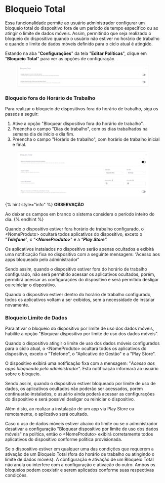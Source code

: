 # Bloqueio Total

Essa funcionalidade permite ao usuário administrador configurar um bloqueio total do dispositivo fora de um período de tempo específico ou ao atingir o limite de dados móveis. Assim, permitindo que seja realizado o bloqueio do dispositivo quando o usuário não estiver no horário de trabalho e quando o limite de dados móveis definido para o ciclo atual é atingido.

Estando na aba "**Configurações**" da tela "**Editar Políticas**", clique em "**Bloqueio Total**" para ver as opções de configuração.

<figure><img src="../../../../../.gitbook/assets/image (249).png" alt=""><figcaption></figcaption></figure>

### Bloqueio fora do Horário de Trabalho

Para realizar o bloqueio de dispositivos fora do horário de trabalho, siga os passos a seguir:

1. Ative a opção "Bloquear dispositivo fora do horário de trabalho".
2. Preencha o campo "Dias de trabalho", com os dias trabalhados na semana dia de início e dia fim.
3. Preencha o campo "Horário de trabalho", com horário de trabalho inicial e final.

<figure><img src="../../../../../.gitbook/assets/image (6).png" alt=""><figcaption></figcaption></figure>

{% hint style="info" %}
**OBSERVAÇÃO**

Ao deixar os campos em branco o sistema considera o período inteiro do dia.
{% endhint %}

Quando o dispositivo estiver fora horário de trabalho configurado, o \<NomeProduto> ocultará todos aplicativos do dispositivo, exceto o "_**Telefone**_", o “_**\<NomeProduto>**_" e a _“**Play Store**"._

Os aplicativos instalados no dispositivo serão apenas ocultados e exibirá uma notificação fixa no dispositivo com a seguinte mensagem: “Acesso aos apps bloqueado pelo administrador“

Sendo assim, quando o dispositivo estiver fora do horário de trabalho configurado, não será permitido acessar os aplicativos ocultados, porém, permitirá acessar as configurações do dispositivo e será permitido desligar ou reiniciar o dispositivo.

Quando o dispositivo estiver dentro do horário de trabalho configurado, todos os aplicativos voltam a ser exibidos, sem a necessidade de instalar novamente.

### Bloqueio Limite de Dados

Para ativar o bloqueio do dispositivo por limite de uso dos dados móveis, habilite a opção "Bloquear dispositivo por limite de uso dos dados móveis".

Quando o dispositivo atingir o limite de uso dos dados móveis configurados para o ciclo atual, o \<NomeProduto> ocultará todos os aplicativos do dispositivo, exceto o "Telefone", o "Aplicativo de Gestão" e a "Play Store".

O dispositivo exibirá uma notificação fixa com a mensagem: "_Acesso aos apps bloqueado pelo administrador_". Esta notificação informará ao usuário sobre o bloqueio.

Sendo assim, quando o dispositivo estiver bloqueado por limite de uso de dados, os aplicativos ocultados não poderão ser acessados, porém continuarão instalados, o usuário ainda poderá acessar as configurações do dispositivo e será possível desligar ou reiniciar o dispositivo.

Além disto, ao realizar a instalação de um app via Play Store ou remotamente, o aplicativo será ocultado.

Caso o uso de dados móveis estiver abaixo do limite ou se o administrador desativar a configuração "Bloquear dispositivo por limite de uso dos dados móveis" na política, então o \<NomeProduto> exibirá corretamente todos aplicativos do dispositivo conforme política provisionada.

Se o dispositivo estiver em qualquer uma das condições que requerem a ativação de um Bloqueio Total (fora do horário de trabalho ou atingindo o limite de dados móveis). A configuração e ativação de um Bloqueio Total não anula ou interfere com a configuração e ativação do outro. Ambos os bloqueios podem coexistir e serem aplicados conforme suas respectivas condições.

